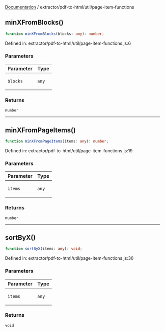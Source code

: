 [Documentation](../../../modules.md) / extractor/pdf-to-html/util/page-item-functions

## minXFromBlocks()

```ts
function minXFromBlocks(blocks: any): number;
```

Defined in: extractor/pdf-to-html/util/page-item-functions.js:6

### Parameters

<table>
<thead>
<tr>
<th>Parameter</th>
<th>Type</th>
</tr>
</thead>
<tbody>
<tr>
<td>

`blocks`

</td>
<td>

`any`

</td>
</tr>
</tbody>
</table>

### Returns

`number`

***

## minXFromPageItems()

```ts
function minXFromPageItems(items: any): number;
```

Defined in: extractor/pdf-to-html/util/page-item-functions.js:19

### Parameters

<table>
<thead>
<tr>
<th>Parameter</th>
<th>Type</th>
</tr>
</thead>
<tbody>
<tr>
<td>

`items`

</td>
<td>

`any`

</td>
</tr>
</tbody>
</table>

### Returns

`number`

***

## sortByX()

```ts
function sortByX(items: any): void;
```

Defined in: extractor/pdf-to-html/util/page-item-functions.js:30

### Parameters

<table>
<thead>
<tr>
<th>Parameter</th>
<th>Type</th>
</tr>
</thead>
<tbody>
<tr>
<td>

`items`

</td>
<td>

`any`

</td>
</tr>
</tbody>
</table>

### Returns

`void`

